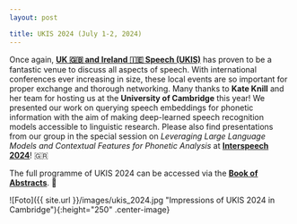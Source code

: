 ```yaml
---
layout: post

title: UKIS 2024 (July 1-2, 2024)
---
```


Once again, <a href="https://ukis2024.eng.cam.ac.uk/" target="_blank" rel="noopener"><strong>UK &#127468;&#127463; and Ireland &#127470;&#127466; Speech (UKIS)</strong></a> has proven to be a fantastic venue to discuss all aspects of speech.
With international conferences ever increasing in size, these local events are so important for proper exchange and thorough networking. 
Many thanks to <strong>Kate Knill</strong> and her team for hosting us at the <strong>University of Cambridge</strong> this year! 
We presented our work on querying speech embeddings for phonetic information with the aim of making deep-learned speech recognition models accessible to linguistic research. 
Please also find presentations from our group in the special session on <em>Leveraging Large Language Models and Contextual Features for Phonetic Analysis</em> at <a href="https://interspeech2024.org/" target="_blank" rel="noopener"><strong>Interspeech 2024</strong></a>! &#127468;&#127479;

The full programme of UKIS 2024 can be accessed via the <a href="http://ukis2024.eng.cam.ac.uk/wp-content/uploads/2024/07/ukis2024-AbstractBook.pdf" target="_blank" rel="noopener"><strong>Book of Abstracts</strong></a>. &#128211;

![Foto]({{ site.url }}/images/ukis_2024.jpg "Impressions of UKIS 2024 in Cambridge"){:height="250" .center-image}
